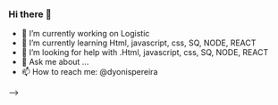 ### Hi there 👋



- 🔭 I’m currently working on Logistic
- 🌱 I’m currently learning Html, javascript, css, SQ, NODE, REACT
- 🤔 I’m looking for help with .Html, javascript, css, SQ, NODE, REACT
- 💬 Ask me about ...
- 📫 How to reach me: @dyonispereira

-->
